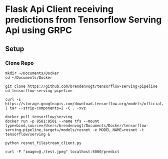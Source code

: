 # Flask Api Client receiving predictions from Tensorflow Serving Api using GRPC 

## Setup 
### Clone Repo

```
mkdir ~/Documents/Docker
cd ~/Documents/Docker
```

```
git clone https://github.com/brendenvogt/tensorflow-serving-pipeline
cd tensorflow-serving-pipeline
```

```
curl -s https://storage.googleapis.com/download.tensorflow.org/models/official/20181001_resnet/savedmodels/resnet_v2_fp32_savedmodel_NHWC_jpg.tar.gz | tar --strip-components=2 -C . -xvz
```

```
docker pull tensorflow/serving
docker run -p 8501:8501 --name tfs --mount type=bind,source=/Users/brendenvogt/Documents/Docker/tensorflow-serving-pipeline,target=/models/resnet -e MODEL_NAME=resnet -t tensorflow/serving &
```

```
python resnet_filestream_client.py
```

```
curl -F "image=@./test.jpeg" localhost:5000/predict
```



```

```